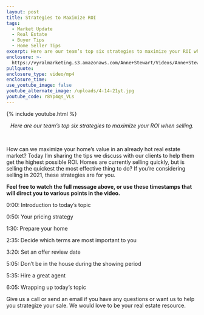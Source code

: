 ```yaml
---
layout: post
title: Strategies to Maximize ROI
tags:
  - Market Update
  - Real Estate
  - Buyer Tips
  - Home Seller Tips
excerpt: Here are our team’s top six strategies to maximize your ROI when selling.
enclosure: >-
  https://vyralmarketing.s3.amazonaws.com/Anne+Stewart/Videos/Anne+Stewart+Maximum+ROI.mp4
pullquote:
enclosure_type: video/mp4
enclosure_time:
use_youtube_image: false
youtube_alternate_image: /uploads/4-14-21yt.jpg
youtube_code: r8Yp4qs_VLs
---
```

{% include youtube.html %}

<center><em>Here are our team&rsquo;s top six strategies to maximize your ROI when selling.</em></center>

&nbsp;

How can we maximize your home’s value in an already hot real estate market? Today I’m sharing the tips we discuss with our clients to help them get the highest possible ROI. Homes are currently selling quickly, but is selling the quickest the most effective thing to do? If you’re considering selling in 2021, these strategies are for you.

**Feel free to watch the full message above, or use these timestamps that will direct you to various points in the video.**

0:00: Introduction to today’s topic

0:50: Your pricing strategy&nbsp;

1:30: Prepare your home

2:35: Decide which terms are most important to you

3:20: Set an offer review date

5:05: Don’t be in the house during the showing period

5:35: Hire a great agent

6:05: Wrapping up today’s topic

Give us a call or send an email if you have any questions or want us to help you strategize your sale. We would love to be your real estate resource.
